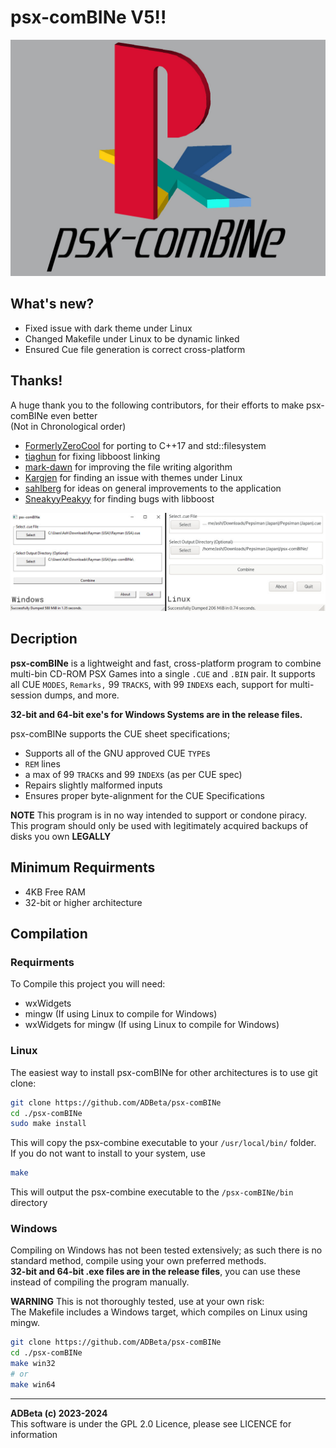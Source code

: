 ﻿# psx-comBINe V5!!
![logo](/images/psx-comBINe.jpg?raw=true)

## What's new?
* Fixed issue with dark theme under Linux
* Changed Makefile under Linux to be dynamic linked
* Ensured Cue file generation is correct cross-platform

## Thanks!
A huge thank you to the following contributors, for their efforts to make 
psx-comBINe even better  
(Not in Chronological order)
* [FormerlyZeroCool](https://github.com/FormerlyZeroCool) for porting to C++17 and std::filesystem
* [tiaghun](https://github.com/tiaghun) for fixing libboost linking
* [mark-dawn](https://github.com/mark-dawn) for improving the file writing algorithm
* [Kargjen](https://github.com/Karojen) for finding an issue with themes under Linux
* [sahlberg](https://github.com/sahlberg) for ideas on general improvements to the application
* [SneakyyPeakyy](https://github.com/SneakyyPeakyy) for finding bugs with libboost

![ui](/images/UI.jpg?raw=true)

## Decription
**psx-comBINe** is a lightweight and fast, cross-platform program to combine
multi-bin CD-ROM PSX Games into a single `.CUE` and `.BIN` pair. It supports
all CUE `MODES`, `Remarks,` 99 `TRACKS`, with 99 `INDEX`s each, support for 
multi-session dumps, and more.  

**32-bit and 64-bit exe's for Windows Systems are in the release files.**

psx-comBINe supports the CUE sheet specifications;
* Supports all of the GNU approved CUE `TYPE`s
* `REM` lines
* a max of 99 `TRACK`s and 99 `INDEX`s (as per CUE spec)
* Repairs slightly malformed inputs
* Ensures proper byte-alignment for the CUE Specifications

**NOTE** This program is in no way intended to support or condone piracy. 
This program should only be used with legitimately acquired backups of disks 
you own **LEGALLY**  

## Minimum Requirments  
* 4KB Free RAM
* 32-bit or higher architecture

## Compilation
### Requirments
To Compile this project you will need:
* wxWidgets
* mingw (If using Linux to compile for Windows)
* wxWidgets for mingw (If using Linux to compile for Windows)
### Linux
The easiest way to install psx-comBINe for other architectures is to use 
git clone:
``` sh
git clone https://github.com/ADBeta/psx-comBINe
cd ./psx-comBINe
sudo make install
```
This will copy the psx-combine executable to your `/usr/local/bin/` folder.  
If you do not want to install to your system, use  
```sh
make
```
This will output the psx-combine executable to the `/psx-comBINe/bin`
directory  

### Windows
Compiling on Windows has not been tested extensively; as such there is no standard
method, compile using your own preferred methods.  
**32-bit and 64-bit .exe files are in the release files**, you can use these 
instead of compiling the program manually.  

**WARNING** This is not thoroughly tested, use at your own risk:  
The Makefile includes a Windows target, which compiles on Linux using mingw.  
```sh
git clone https://github.com/ADBeta/psx-comBINe
cd ./psx-comBINe
make win32
# or
make win64
```

----
**ADBeta (c) 2023-2024**  
This software is under the GPL 2.0 Licence, please see LICENCE for information
